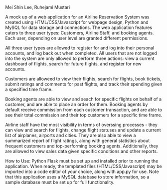 Mei Shin Lee, Ruhejami Mustari 

A mock up of a web application for an Airline Reservation System was created using HTML/CSS/Javascript for webpage design, Python and MySQL for data storage and connections. 
The web application features caters to three user types: Customers, Airline Staff, and booking agents. Each user, depending on user level are granted different permissions. 

All three user types are allowed to register for and log into their personal accounts, and log back out when completed. All users that are not logged into the system are only allowed to perform three actions: view a current dashboard of flights, search for future flights, and register for new accounts. 

Customers are alloweed to view their flights, search for flights, book tickets, submit ratings and comments for past flights, and track their spending given a specified time frame. 

Booking agents are able to view and seach for specific flights on behalf of a customer, and are able to place an order for them. Booking agents by default receive commission from each customer transaction, and are able to see their total commission and their top customers for a specific time frame. 

Airline staff have the most visibility in terms of overssing processes - they can view and search for flights, change flight statuses and update a current list of airplanes, airports and cities. They are also able to view a summarized report of flight ratings, along with general statistics about frequent customers and top-performing booking agents. Additionally, they are allowed to view sales data given specific conditions and other reports. 

How to Use: 
Python Flask must be set up and installed prior to running the application. When ready, the templated files (HTML/CSS/Javascript) may be imported into a code editor of your choice, along with app.py for use. Note that this application uses a MySQL database to store information, so a sample database must be set up for full functionality. 


